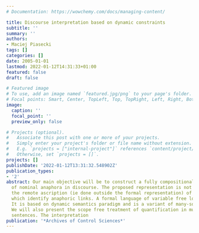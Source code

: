 ```yaml
---
# Documentation: https://wowchemy.com/docs/managing-content/

title: Discourse interpretation based on dynamic constraints
subtitle: ''
summary: ''
authors:
- Maciej Piasecki
tags: []
categories: []
date: 2005-01-01
lastmod: 2022-01-12T14:31:33+01:00
featured: false
draft: false

# Featured image
# To use, add an image named `featured.jpg/png` to your page's folder.
# Focal points: Smart, Center, TopLeft, Top, TopRight, Left, Right, BottomLeft, Bottom, BottomRight.
image:
  caption: ''
  focal_point: ''
  preview_only: false

# Projects (optional).
#   Associate this post with one or more of your projects.
#   Simply enter your project's folder or file name without extension.
#   E.g. `projects = ["internal-project"]` references `content/project/deep-learning/index.md`.
#   Otherwise, set `projects = []`.
projects: []
publishDate: '2022-01-12T13:31:32.548902Z'
publication_types:
- '2'
abstract: Our main objective will be to construct a fully compositional representation
  of nominal anaphora in discourse. The proposed representation is not dependent on
  the remote ascription (ie done outside the formal representation) of syntactic indexes,
  which identify anaphoric links. A formal language of variable free logic is introduced.
  It is based on dynamic semantics paradigm and is a variant of many-sorted type logic.
  We will also present the scope free treatment of quantification in multiple quantifier
  sentences. The interpretation
publication: '*Archives of Control Sciences*'
---
```


